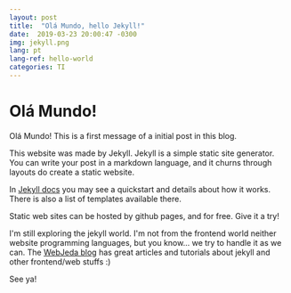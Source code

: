 ```yaml
---
layout: post
title:  "Olá Mundo, hello Jekyll!"
date:  2019-03-23 20:00:47 -0300
img: jekyll.png
lang: pt
lang-ref: hello-world
categories: TI
---
```


# Olá Mundo!

Olá Mundo! This is a first message of a initial post in this blog.

This website was made by Jekyll. Jekyll is a simple static site generator. You can write your post in a markdown language, and it churns through layouts do create a static website.

In [Jekyll docs](https://jekyllrb.com/docs/) you may see a quickstart and details about how it works. There is also a list of templates available there.

Static web sites can be hosted by github pages, and for free. Give it a try!

I'm still exploring the jekyll world. I'm not from the frontend world neither website programming languages, but you know... we try to handle it as we can. The [WebJeda blog](https://blog.webjeda.com/) has great articles and tutorials about jekyll and other frontend/web stuffs  :)

See ya!
